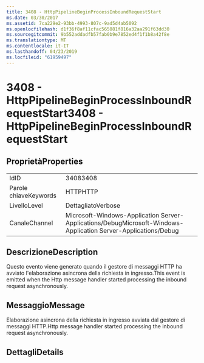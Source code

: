 ```yaml
---
title: 3408 - HttpPipelineBeginProcessInboundRequestStart
ms.date: 03/30/2017
ms.assetid: 7ca229e2-93bb-4993-807c-9ad5d4ab5092
ms.openlocfilehash: d1f36f8af11cfac565081f816a32aa291f63dd30
ms.sourcegitcommit: 9b552addadfb57fab0b9e7852ed4f1f1b8a42f8e
ms.translationtype: MT
ms.contentlocale: it-IT
ms.lasthandoff: 04/23/2019
ms.locfileid: "61959497"
---
```

# <a name="3408---httppipelinebeginprocessinboundrequeststart"></a><span data-ttu-id="1f67c-102">3408 - HttpPipelineBeginProcessInboundRequestStart</span><span class="sxs-lookup"><span data-stu-id="1f67c-102">3408 - HttpPipelineBeginProcessInboundRequestStart</span></span>
## <a name="properties"></a><span data-ttu-id="1f67c-103">Proprietà</span><span class="sxs-lookup"><span data-stu-id="1f67c-103">Properties</span></span>  
  
|||  
|-|-|  
|<span data-ttu-id="1f67c-104">Id</span><span class="sxs-lookup"><span data-stu-id="1f67c-104">ID</span></span>|<span data-ttu-id="1f67c-105">3408</span><span class="sxs-lookup"><span data-stu-id="1f67c-105">3408</span></span>|  
|<span data-ttu-id="1f67c-106">Parole chiave</span><span class="sxs-lookup"><span data-stu-id="1f67c-106">Keywords</span></span>|<span data-ttu-id="1f67c-107">HTTP</span><span class="sxs-lookup"><span data-stu-id="1f67c-107">HTTP</span></span>|  
|<span data-ttu-id="1f67c-108">Livello</span><span class="sxs-lookup"><span data-stu-id="1f67c-108">Level</span></span>|<span data-ttu-id="1f67c-109">Dettagliato</span><span class="sxs-lookup"><span data-stu-id="1f67c-109">Verbose</span></span>|  
|<span data-ttu-id="1f67c-110">Canale</span><span class="sxs-lookup"><span data-stu-id="1f67c-110">Channel</span></span>|<span data-ttu-id="1f67c-111">Microsoft-Windows-Application Server-Applications/Debug</span><span class="sxs-lookup"><span data-stu-id="1f67c-111">Microsoft-Windows-Application Server-Applications/Debug</span></span>|  
  
## <a name="description"></a><span data-ttu-id="1f67c-112">Descrizione</span><span class="sxs-lookup"><span data-stu-id="1f67c-112">Description</span></span>  
 <span data-ttu-id="1f67c-113">Questo evento viene generato quando il gestore di messaggi HTTP ha avviato l'elaborazione asincrona della richiesta in ingresso.</span><span class="sxs-lookup"><span data-stu-id="1f67c-113">This event is emitted when the Http message handler started processing the inbound request asynchronously.</span></span>  
  
## <a name="message"></a><span data-ttu-id="1f67c-114">Messaggio</span><span class="sxs-lookup"><span data-stu-id="1f67c-114">Message</span></span>  
 <span data-ttu-id="1f67c-115">Elaborazione asincrona della richiesta in ingresso avviata dal gestore di messaggi HTTP.</span><span class="sxs-lookup"><span data-stu-id="1f67c-115">Http message handler started processing the inbound request asynchronously.</span></span>  
  
## <a name="details"></a><span data-ttu-id="1f67c-116">Dettagli</span><span class="sxs-lookup"><span data-stu-id="1f67c-116">Details</span></span>
